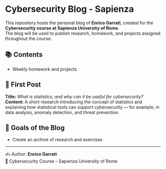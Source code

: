 # Cybersecurity Blog - Sapienza

This repository hosts the personal blog of **Enrico Garrati**, created for the **Cybersecurity course at Sapienza University of Rome**.  
The blog will be used to publish research, homework, and projects assigned throughout the course.

## 📚 Contents
- Weekly homework and projects


## 🚀 First Post
**Title:** *What is statistics, and why can it be useful for cybersecurity?*  
**Content:** A short research introducing the concept of statistics and explaining how statistical tools can support cybersecurity — for example, in data analysis, anomaly detection, and threat prevention.

## 📌 Goals of the Blog

- Create an archive of research and exercises


---

✍️ Author: **Enrico Garrati**  
📍 Cybersecurity Course – Sapienza University of Rome
